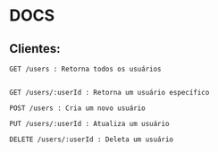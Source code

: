 # DOCS

## Clientes:

```
GET /users : Retorna todos os usuários


```

```
GET /users/:userId : Retorna um usuário específico

```

```
POST /users : Cria um novo usuário

```

```
PUT /users/:userId : Atualiza um usuário

```

```
DELETE /users/:userId : Deleta um usuário


```
